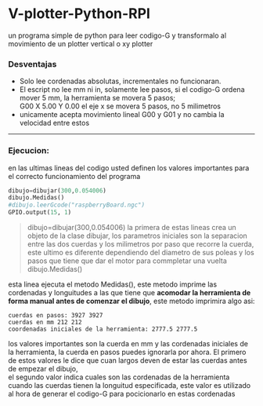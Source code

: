 # V-plotter-Python-RPI
un programa simple de python para leer codigo-G y transformalo al movimiento de un plotter vertical o xy plotter

### Desventajas
* Solo lee cordenadas absolutas, incrementales no funcionaran.
* El escript no lee mm ni in, solamente lee pasos, si el codigo-G ordena mover 5 mm, la herramienta se movera 5 pasos;<br />
 G00 X 5.00 Y 0.00
el eje x se movera 5 pasos, no 5 milimetros
* unicamente acepta movimiento lineal G00 y G01 y no cambia la velocidad entre estos
***
### Ejecucion:
en las ultimas lineas del codigo usted definen los valores importantes para el correcto funcionamiento del programa
```python
dibujo=dibujar(300,0.054006)
dibujo.Medidas()
#dibujo.leerGcode("raspberryBoard.ngc")
GPIO.output(15, 1)
```
> dibujo=dibujar(300,0.054006)
la primera de estas lineas crea un objeto de la clase dibujar, los parametros iniciales son la separacion entre las dos cuerdas y los milimetros por paso que recorre la cuerda, este ultimo es diferente dependiendo del diametro de sus poleas y los pasos que tiene que dar el motor para commpletar una vuelta</br>
> dibujo.Medidas()

esta linea ejecuta el metodo Medidas(), este metodo imprime las cordenadas y longuitudes a las que tiene que **acomodar la herramienta de forma manual antes de comenzar el dibujo**, este metodo imprimira algo asi:</br>
```
cuerdas en pasos: 3927 3927
cuerdas en mm 212 212
coordenadas iniciales de la herramienta: 2777.5 2777.5
```
los valores importantes son la cuerda en mm y las cordenadas iniciales de la herramienta, la cuerda en pasos puedes ignorarla por ahora. El primero de estos valores le dice que cuan largos deven de estar las cuerdas antes de empezar el dibujo,</br> el segundo valor indica cuales son las cordenadas de la herramienta cuando las cuerdas tienen la longuitud especificada, este valor es utilizado al hora de generar el codigo-G para pocicionarlo en estas cordenadas
